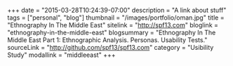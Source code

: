 +++
date = "2015-03-28T10:24:39-07:00"
description = "A link about stuff"
tags = ["personal", "blog"]
thumbnail = "/images/portfolio/oman.jpg"
title = "Ethnography In The Middle East"
sitelink = "http://spf13.com"
bloglink = "ethnography-in-the-middle-east"
blogsummary = "Ethnography In The Middle East Part 1: Ethnographic Analysis. Personas. Usability Tests."
sourceLink = "http://github.com/spf13/spf13.com"
category = "Usibility Study"
modallink = "middleeast"
+++


